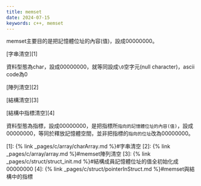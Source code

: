 ```yaml
---
title: memset
date: 2024-07-15
keywords: c++, memset
---
```


memset主要目的是把記憶體位址的內容(值)，設成00000000。

[字串清空][1]

資料型態為char，設成00000000，就等同設成`\0`空字元(null character)，ascii code為0

[陣列清空][2]

[結構清空][3]

[結構中指標清空][4]

資料型態為指標，設成00000000，是把指標所`指向的記憶體位址的內容(值)`，設成00000000，等同於釋放記憶體空間，並非把指標的`指向的位址`改為00000000。

[1]: {% link _pages/c/array/charArray.md %}#字串清空
[2]: {% link _pages/c/array/array.md %}#memset陣列清空
[3]: {% link _pages/c/struct/struct_init.md %}#結構成員記憶體位址的值全初始化成00000000
[4]: {% link _pages/c/struct/pointerInStruct.md %}#memset與結構中的指標